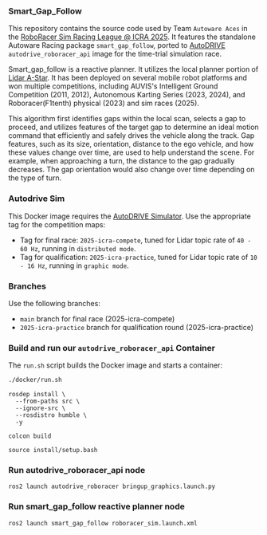 ### Smart_Gap_Follow
This repository contains the source code used by Team `Autoware Aces` in the [RoboRacer Sim Racing League @ ICRA 2025](https://autodrive-ecosystem.github.io/competitions/roboracer-sim-racing-icra-2025/). It features the standalone Autoware Racing package `smart_gap_follow`, ported to [AutoDRIVE](https://autodrive-ecosystem.github.io/) `autodrive_roboracer_api` image for the time-trial simulation race.

Smart_gap_follow is a reactive planner. It utilizes the local planner portion of [Lidar A-Star](https://www.researchgate.net/publication/342721045_LIDAR_A_An_Online_Visibility-Based_Decomposition_and_Search_Approach_for_Real-time_Autonomous_Vehicle_Motion_Planning?_tp=eyJjb250ZXh0Ijp7ImZpcnN0UGFnZSI6InByb2ZpbGUiLCJwYWdlIjoicHJvZmlsZSJ9fQ). It has been deployed on several mobile robot platforms and won multiple competitions, including AUVIS's Intelligent Ground Competition (2011, 2012), Autonomous Karting Series (2023, 2024), and Roboracer(F1tenth) physical (2023) and sim races (2025).

This algorithm first identifies gaps within the local scan, selects a gap to proceed, and utilizes features of the target gap to determine an ideal motion command that efficiently and safely drives the vehicle along the track. Gap features, such as its size, orientation, distance to the ego vehicle, and how these values change over time, are used to help understand the scene. For example, when approaching a turn, the distance to the gap gradually decreases. The gap orientation would also change over time depending on the type of turn.

### Autodrive Sim
This Docker image requires the [AutoDRIVE Simulator](https://hub.docker.com/r/autodriveecosystem/autodrive_roboracer_sim). Use the appropriate tag for the competition maps:

  - Tag for final race: `2025-icra-compete`, tuned for Lidar topic rate of `40 - 60 Hz`, running in `distributed mode`.   
  - Tag for qualification: `2025-icra-practice`, tuned for Lidar topic rate of `10 - 16 Hz`, running in `graphic mode`.  

### Branches
Use the following branches:  
  - `main` branch for final race (2025-icra-compete)  
  - `2025-icra-practice` branch for qualification round (2025-icra-practice)  

### Build and run our `autodrive_roboracer_api` Container
The `run.sh` script builds the Docker image and starts a container:
```sh
./docker/run.sh
```

```
rosdep install \
  --from-paths src \
  --ignore-src \
  --rosdistro humble \
  -y
```

```
colcon build
```

```
source install/setup.bash
```
### Run autodrive_roboracer_api node
```
ros2 launch autodrive_roboracer bringup_graphics.launch.py
```
### Run smart_gap_follow reactive planner node
```
ros2 launch smart_gap_follow roboracer_sim.launch.xml
```
